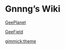 # Gnnng’s Wiki

[GeePlanet](http://geeplanet.com)

[GeeField](http://gnnng.github.io)



[gimmick:theme](readable)





